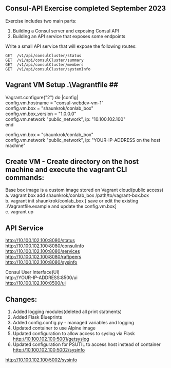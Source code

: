 ## Consul-API Exercise completed September 2023

Exercise includes two main parts: 

1. Building a Consul server and exposing Consul API 
2. Building an API service that exposes some endpoints

Write a small API service that will expose the following routes: 
	
	GET  /v1/api/consulCluster/status	
	GET  /v1/api/consulCluster/summary
 	GET  /v1/api/consulCluster/members
  	GET  /v1/api/consulCluster/systemInfo
   
## Vagrant VM Setup .\Vagrantfile ##<br />
Vagrant.configure("2") do |config|<br />
  config.vm.hostname = "consul-webdev-vm-1"  <br />
  config.vm.box = "shaunkrok/conlab_box"  <br />
  config.vm.box_version = "1.0.0.0"  <br />
  config.vm.network "public_network", ip: "10.100.102.100"  <br />
end<br />

config.vm.box = "shaunkrok/conlab_box"<br />
config.vm.network "public_network", ip: "YOUR-IP-ADDRESS on the host machine"<br />

## Create VM - Create directory on the host machine and execute the vagrant CLI commands:<br />
Base box image is a custom image stored on Vagrant cloud(public access)<br />
a. vagrant box add shaunkrok/conlab_box /path/to/vagrant-box.box <br />
b. vagrant init shaunkrok/conlab_box [ save or edit the existing .\Vagrantfile.example and update the config.vm.box]<br />
c. vagrant up<br />

## API Service ##

http://10.100.102.100:8080/status<br />
http://10.100.102.100:8080/consulinfo <br />
http://10.100.102.100:8080/services <br />
http://10.100.102.100:8080/raftpeers <br />
http://10.100.102.100:8080/sysinfo <br />

Consul User Interface(UI)<br />
http://YOUR-IP-ADDRESS:8500/ui<br />
http://10.100.102.100:8500/ui<br />

## Changes: ##
1. Added logging modules(deleted all print statments)
2. Added Flask Blueprints
3. Added config.config.py - managed variables and logging
4. Updated container to use Alpine image
5. Updated configuration to allow access to syslog via Flask
   http://10.100.102.100:5001/getsyslog <br />
6. Updated configuration for PSUTIL to access host instead of container
   http://10.100.102.100:5002/sysinfo <br />

http://10.100.102.100:5002/sysinfo
